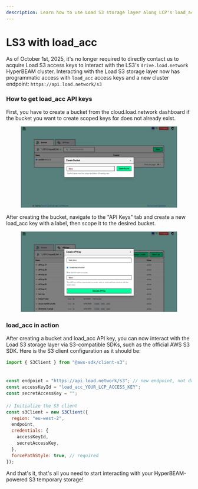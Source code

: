 ```yaml
---
description: Learn how to use Load S3 storage layer along LCP's load_acc api keys
---
```


# LS3 with load\_acc

As of October 1st, 2025, it's no longer required to directly contact us to acquire Load S3 access keys to interact with the LS3's `drive.load.network` HyperBEAM cluster. Interacting with the Load S3 storage layer now has programmatic access with `load_acc` access keys and a new cluster endpoint: `https://api.load.network/s3`&#x20;

### How to get load\_acc API keys

First, you have to create a bucket from the cloud.load.network dashboard if the bucket you want to create scoped keys for does not already exist.

<figure><img src="../.gitbook/assets/image (1) (1).png" alt=""><figcaption></figcaption></figure>

After creating the bucket, navigate to the "API Keys" tab and create a new load\_acc key with a label, then scope it to the desired bucket.

<figure><img src="../.gitbook/assets/image (1).png" alt=""><figcaption></figcaption></figure>

### load\_acc in action

After creating a bucket and load\_acc API key, you can now interact with the Load S3 storage layer via S3-compatible SDKs, such as the official AWS S3 SDK. Here is the S3 client configuration as it should be:

```javascript
import { S3Client } from "@aws-sdk/client-s3";


const endpoint = "https://api.load.network/s3"; // new endpoint, not drive.load.network 
const accessKeyId = "load_acc_YOUR_LCP_ACCESS_KEY";
const secretAccessKey = ""; 

// Initialize the S3 client
const s3Client = new S3Client({
  region: "eu-west-2",
  endpoint,
  credentials: {
    accessKeyId,
    secretAccessKey,
  },
  forcePathStyle: true, // required
});
```

And that's it, that's all you need to start interacting with your HyperBEAM-powered S3 temporary storage!
